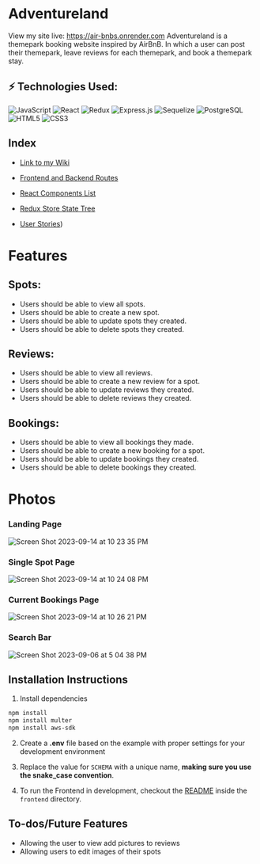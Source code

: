 # Adventureland


View my site live: https://air-bnbs.onrender.com
Adventureland is a themepark booking website inspired by AirBnB. In which a user can post their themepark, leave reviews for each themepark, and book a themepark stay.

## ⚡ Technologies Used:
![JavaScript](https://img.shields.io/badge/JavaScript-F7DF1E.svg?style=for-the-badge&logo=JavaScript&logoColor=black)
![React](https://img.shields.io/badge/React-61DAFB.svg?style=for-the-badge&logo=React&logoColor=black)
![Redux](https://img.shields.io/badge/Redux-764ABC.svg?style=for-the-badge&logo=Redux&logoColor=white)
![Express.js](https://img.shields.io/badge/Express.js-000000?style=for-the-badge&logo=express&logoColor=white)
![Sequelize](https://img.shields.io/badge/Sequelize-52B0E7?style=for-the-badge&logo=sequelize&logoColor=white)
![PostgreSQL](https://img.shields.io/badge/PostgreSQL-4169E1.svg?style=for-the-badge&logo=PostgreSQL&logoColor=white)
![HTML5](https://img.shields.io/badge/HTML5-E34F26.svg?style=for-the-badge&logo=HTML5&logoColor=white)
![CSS3](https://img.shields.io/badge/CSS3-1572B6.svg?style=for-the-badge&logo=CSS3&logoColor=white)

## Index
- [Link to my Wiki](https://github.com/rainy-dayz/Mod-4-Project/wiki)

- [Frontend and Backend Routes](https://github.com/rainy-dayz/Mod-4-Project/wiki/Routes)

- [React Components List](https://github.com/rainy-dayz/Mod-4-Project/wiki/React-Components-List)

- [Redux Store State Tree](https://github.com/rainy-dayz/Mod-4-Project/wiki/Redux-Store-Shape)
  
- [User Stories](https://github.com/rainy-dayz/Mod-4-Project/wiki/User-Stories))


# Features 
## Spots:
- Users should be able to view all spots.
- Users should be able to create a new spot.
- Users should be able to update spots they created.
- Users should be able to delete spots they created.

## Reviews:
- Users should be able to view all reviews.
- Users should be able to create a new review for a spot.
- Users should be able to update reviews they created.
- Users should be able to delete reviews they created.

## Bookings:
- Users should be able to view all bookings they made.
- Users should be able to create a new booking for a spot.
- Users should be able to update bookings they created.
- Users should be able to delete bookings they created.

# Photos
### Landing Page
![Screen Shot 2023-09-14 at 10 23 35 PM](https://github.com/rainy-dayz/Mod-4-Project/assets/124620939/cb836e0d-6716-4b3c-a7b4-4e6c68154992)



### Single Spot Page
![Screen Shot 2023-09-14 at 10 24 08 PM](https://github.com/rainy-dayz/Mod-4-Project/assets/124620939/25332bfa-7e88-4e4f-8013-ec9a721fd31b)



### Current Bookings Page
![Screen Shot 2023-09-14 at 10 26 21 PM](https://github.com/rainy-dayz/Mod-4-Project/assets/124620939/1a4c6cf8-33af-4f1c-abc4-0dd345b35817)




### Search Bar
![Screen Shot 2023-09-06 at 5 04 38 PM](https://github.com/rainy-dayz/books-clone/assets/124620939/a03fe757-535e-466d-8a85-99c595e05c3d)

## Installation Instructions

1. Install dependencies
```bash
npm install
npm install multer
npm install aws-sdk
```
2. Create a **.env** file based on the example with proper settings for your development environment

3. Replace the value for `SCHEMA` with a unique name, **making sure you use the snake_case convention**.

4. To run the Frontend in development, checkout the [README](./frontend/README.md) inside the `frontend` directory.

## To-dos/Future Features
- Allowing the user to view add pictures to reviews
- Allowing users to edit images of their spots


